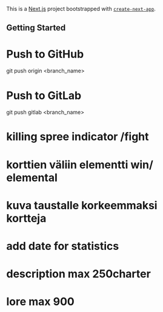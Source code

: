 This is a [Next.js](https://nextjs.org/) project bootstrapped with [`create-next-app`](https://github.com/vercel/next.js/tree/canary/packages/create-next-app).

## Getting Started

# Push to GitHub

git push origin <branch_name>

# Push to GitLab

git push gitlab <branch_name>

# killing spree indicator /fight

# korttien väliin elementti win/ elemental

# kuva taustalle korkeemmaksi kortteja

# add date for statistics

# description max 250charter

# lore max 900
